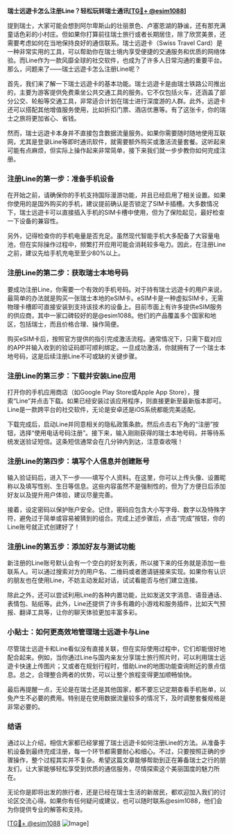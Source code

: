**瑞士远遊卡怎么注册Line？轻松玩转瑞士通讯[[TG💪+ @esim1088](https://t.me/s/esim1088)]**

提到瑞士，大家可能会想到阿尔卑斯山的壮丽景色、卢塞恩湖的静谧，还有那充满童话色彩的小村庄。但如果你打算前往瑞士旅行或者长期居住，除了欣赏美景，还需要考虑如何在当地保持良好的通信联系。瑞士远遊卡（Swiss Travel Card）是一种非常实用的工具，可以帮助你在瑞士境内享受便捷的交通服务和优质的网络体验。而Line作为一款风靡全球的社交软件，也成为了许多人日常沟通的重要平台。那么，问题来了——瑞士远遊卡怎么注册Line呢？

首先，我们来了解一下瑞士远遊卡的基本功能。瑞士远遊卡是由瑞士铁路公司推出的，主要为游客提供免费乘坐公共交通工具的服务。它不仅包括火车，还涵盖了部分公交、轮船等交通工具，非常适合计划在瑞士进行深度游的人群。此外，远遊卡还可以搭配其他增值服务使用，比如折扣门票、酒店优惠等。有了这张卡，你的瑞士之旅将更加省心、省钱。

然而，瑞士远遊卡本身并不直接包含数据流量服务。如果你需要随时随地使用互联网，尤其是登录Line等即时通讯软件，就需要额外购买或激活流量套餐。这听起来可能有点麻烦，但实际上操作起来非常简单，接下来我们就一步步教你如何完成注册。

### 注册Line的第一步：准备手机设备

在开始之前，请确保你的手机支持国际漫游功能，并且已经启用了相关设置。如果你使用的是国外购买的手机，建议提前确认是否锁定了SIM卡插槽。大多数情况下，瑞士远遊卡可以直接插入手机的SIM卡槽中使用，但为了保险起见，最好检查一下设备的兼容性。

另外，记得检查你的手机电量是否充足。虽然现代智能手机大多配备了大容量电池，但在实际操作过程中，频繁打开应用可能会消耗较多电力。因此，在注册Line之前，建议先给手机充电至至少80%以上。

### 注册Line的第二步：获取瑞士本地号码

要成功注册Line，你需要一个有效的手机号码。对于持有瑞士远遊卡的用户来说，最简单的办法就是购买一张瑞士本地的eSIM卡。eSIM卡是一种虚拟SIM卡，无需物理卡槽即可直接安装到支持该技术的设备上。目前市面上有许多提供eSIM服务的供应商，其中一家口碑较好的是@esim1088。他们的产品覆盖多个国家和地区，包括瑞士，而且价格合理、操作简便。

购买eSIM卡后，按照官方提供的指引完成激活流程。通常情况下，只需下载对应的APP并输入收到的验证码即可顺利绑定。一旦成功激活，你就拥有了一个瑞士本地号码，这是后续注册Line不可或缺的关键步骤。

### 注册Line的第三步：下载并安装Line应用

打开你的手机应用商店（如Google Play Store或Apple App Store），搜索“Line”并点击下载。如果已经安装过该应用程序，则直接更新至最新版本即可。Line是一款跨平台的社交软件，无论是安卓还是iOS系统都能完美适配。

下载完成后，启动Line并同意相关的隐私政策条款。然后点击右下角的“注册”按钮，选择“使用电话号码注册”。接下来，输入刚刚获得的瑞士本地号码，并等待系统发送验证短信。这条短信通常会在几分钟内到达，注意查收哦！

### 注册Line的第四步：填写个人信息并创建账号

输入验证码后，进入下一步——填写个人资料。在这里，你可以上传头像、设置昵称以及填写性别、生日等信息。这些内容虽然不是强制性的，但为了方便日后添加好友以及提升用户体验，建议尽量完善。

接着，设定密码以保护账户安全。记住，密码应包含大小写字母、数字以及特殊字符，避免过于简单或容易被猜到的组合。完成上述步骤后，点击“完成”按钮，你的Line账号就正式创建好了！

### 注册Line的第五步：添加好友与测试功能

新注册的Line账号默认会有一个空白的好友列表，所以接下来的任务就是添加一些联系人。可以通过搜索对方的用户名、二维码或者邀请链接来实现。如果你有认识的朋友也在使用Line，不妨主动发起对话，试试看能否与他们建立连接。

除此之外，还可以尝试利用Line的各种内置功能，比如发送文字消息、语音通话、表情包、贴纸等。此外，Line还提供了许多有趣的小游戏和服务插件，比如天气预报、翻译工具等，让你的聊天体验更加丰富多彩。

### 小贴士：如何更高效地管理瑞士远遊卡与Line

尽管瑞士远遊卡和Line看似没有直接关联，但在实际使用过程中，它们却能很好地配合起来。例如，当你通过Line与国内亲友分享瑞士旅行照片时，可以利用瑞士远遊卡快速上传图片；又或者在规划行程时，借助Line的地图功能查询附近的景点信息。总之，合理整合两者的优势，可以让整个旅程变得更加顺畅愉快。

最后再提醒一点，无论是在瑞士还是其他国家，都不要忘记定期查看手机账单，以免产生不必要的费用。特别是在使用数据流量较多的情况下，及时调整套餐规格是非常必要的。

### 结语

通过以上介绍，相信大家都已经掌握了瑞士远遊卡如何注册Line的方法。从准备手机设备到最终完成注册，每一个环节都需要耐心和细心。不过，只要按照正确的步骤操作，整个过程其实并不复杂。希望这篇文章能够帮助到正在筹备瑞士之行的朋友们，让大家能够轻松享受到优质的通信服务，尽情探索这个美丽国度的魅力所在。

无论你是即将出发的旅行者，还是已经在瑞士生活的新居民，都欢迎加入我们的讨论区交流心得。如果你有任何疑问或建议，也可以随时联系@esim1088，他们会为你提供专业的解答和支持。

[[TG💪+ @esim1088](https://t.me/s/esim1088) ![Image](https://i.postimg.cc/4NQfJmqS/Snipaste-2025-05-13-00-14-12.png)]